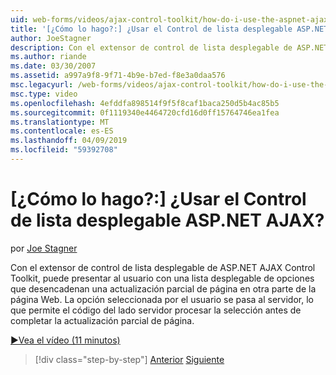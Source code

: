 ```yaml
---
uid: web-forms/videos/ajax-control-toolkit/how-do-i-use-the-aspnet-ajax-dropdown-control
title: '[¿Cómo lo hago?:] ¿Usar el Control de lista desplegable ASP.NET AJAX? | Microsoft Docs'
author: JoeStagner
description: Con el extensor de control de lista desplegable de ASP.NET AJAX Control Toolkit, puede presentar al usuario con una lista desplegable de opciones que desencadenan a una pa parcial...
ms.author: riande
ms.date: 03/30/2007
ms.assetid: a997a9f8-9f71-4b9e-b7ed-f8e3a0daa576
msc.legacyurl: /web-forms/videos/ajax-control-toolkit/how-do-i-use-the-aspnet-ajax-dropdown-control
msc.type: video
ms.openlocfilehash: 4efddfa898514f9f5f8caf1baca250d5b4ac85b5
ms.sourcegitcommit: 0f1119340e4464720cfd16d0ff15764746ea1fea
ms.translationtype: MT
ms.contentlocale: es-ES
ms.lasthandoff: 04/09/2019
ms.locfileid: "59392708"
---
```

# <a name="how-do-i-use-the-aspnet-ajax-dropdown-control"></a>[¿Cómo lo hago?:] ¿Usar el Control de lista desplegable ASP.NET AJAX?

por [Joe Stagner](https://github.com/JoeStagner)

Con el extensor de control de lista desplegable de ASP.NET AJAX Control Toolkit, puede presentar al usuario con una lista desplegable de opciones que desencadenan una actualización parcial de página en otra parte de la página Web. La opción seleccionada por el usuario se pasa al servidor, lo que permite el código del lado servidor procesar la selección antes de completar la actualización parcial de página.

[&#9654;Vea el vídeo (11 minutos)](https://channel9.msdn.com/Blogs/ASP-NET-Site-Videos/how-do-i-use-the-aspnet-ajax-dropdown-control)

> [!div class="step-by-step"]
> [Anterior](how-do-i-configure-the-aspnet-ajax-calendar-control.md)
> [Siguiente](how-do-i-use-the-aspnet-ajax-maskededit-controls.md)
